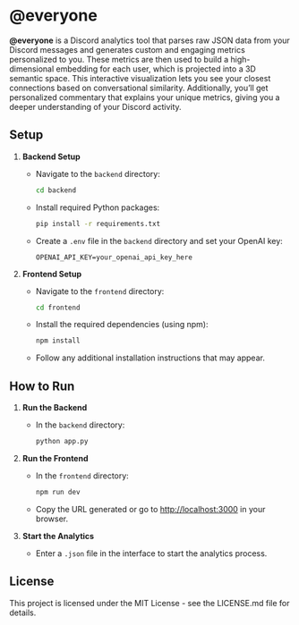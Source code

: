 # @everyone

**@everyone** is a Discord analytics tool that parses raw JSON data from your Discord messages and generates custom and engaging metrics personalized to you. These metrics are then used to build a high-dimensional embedding for each user, which is projected into a 3D semantic space. This interactive visualization lets you see your closest connections based on conversational similarity. Additionally, you’ll get personalized commentary that explains your unique metrics, giving you a deeper understanding of your Discord activity.

## Setup

1. **Backend Setup**  
   - Navigate to the `backend` directory:  
     ```bash
     cd backend
     ```  
   - Install required Python packages:  
     ```bash
     pip install -r requirements.txt
     ```  
   - Create a `.env` file in the `backend` directory and set your OpenAI key:
     ```
     OPENAI_API_KEY=your_openai_api_key_here
     ```

2. **Frontend Setup**  
   - Navigate to the `frontend` directory:  
     ```bash
     cd frontend
     ```  
   - Install the required dependencies (using npm):  
     ```bash
     npm install
     ```  
   - Follow any additional installation instructions that may appear.

## How to Run

1. **Run the Backend**  
   - In the `backend` directory:  
     ```bash
     python app.py
     ```  

2. **Run the Frontend**  
   - In the `frontend` directory:  
     ```bash
     npm run dev
     ```  
   - Copy the URL generated or go to [http://localhost:3000](http://localhost:3000) in your browser.

3. **Start the Analytics**  
   - Enter a `.json` file in the interface to start the analytics process.

## License
This project is licensed under the MIT License - see the LICENSE.md file for details.
